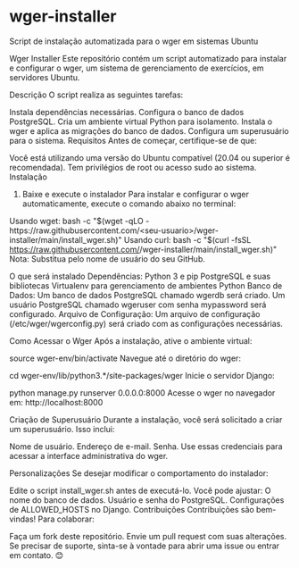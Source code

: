 # wger-installer
Script de instalação automatizada para o wger em sistemas Ubuntu

Wger Installer
Este repositório contém um script automatizado para instalar e configurar o wger, um sistema de gerenciamento de exercícios, em servidores Ubuntu.

Descrição
O script realiza as seguintes tarefas:

Instala dependências necessárias.
Configura o banco de dados PostgreSQL.
Cria um ambiente virtual Python para isolamento.
Instala o wger e aplica as migrações do banco de dados.
Configura um superusuário para o sistema.
Requisitos
Antes de começar, certifique-se de que:

Você está utilizando uma versão do Ubuntu compatível (20.04 ou superior é recomendada).
Tem privilégios de root ou acesso sudo ao sistema.
Instalação
1. Baixe e execute o instalador
Para instalar e configurar o wger automaticamente, execute o comando abaixo no terminal:

Usando wget:
bash -c "$(wget -qLO - https://raw.githubusercontent.com/<seu-usuario>/wger-installer/main/install_wger.sh)"
Usando curl:
bash -c "$(curl -fsSL https://raw.githubusercontent.com/<seu-usuario>/wger-installer/main/install_wger.sh)"
Nota: Substitua <seu-usuario> pelo nome de usuário do seu GitHub.

O que será instalado
Dependências:
Python 3 e pip
PostgreSQL e suas bibliotecas
Virtualenv para gerenciamento de ambientes Python
Banco de Dados:
Um banco de dados PostgreSQL chamado wgerdb será criado.
Um usuário PostgreSQL chamado wgeruser com senha mypassword será configurado.
Arquivo de Configuração:
Um arquivo de configuração (/etc/wger/wgerconfig.py) será criado com as configurações necessárias.

Como Acessar o Wger
Após a instalação, ative o ambiente virtual:

source wger-env/bin/activate
Navegue até o diretório do wger:

cd wger-env/lib/python3.*/site-packages/wger
Inicie o servidor Django:

python manage.py runserver 0.0.0.0:8000
Acesse o wger no navegador em:
http://localhost:8000

Criação de Superusuário
Durante a instalação, você será solicitado a criar um superusuário. Isso inclui:

Nome de usuário.
Endereço de e-mail.
Senha.
Use essas credenciais para acessar a interface administrativa do wger.

Personalizações
Se desejar modificar o comportamento do instalador:

Edite o script install_wger.sh antes de executá-lo.
Você pode ajustar:
O nome do banco de dados.
Usuário e senha do PostgreSQL.
Configurações de ALLOWED_HOSTS no Django.
Contribuições
Contribuições são bem-vindas! Para colaborar:

Faça um fork deste repositório.
Envie um pull request com suas alterações.
Se precisar de suporte, sinta-se à vontade para abrir uma issue ou entrar em contato. 😊
